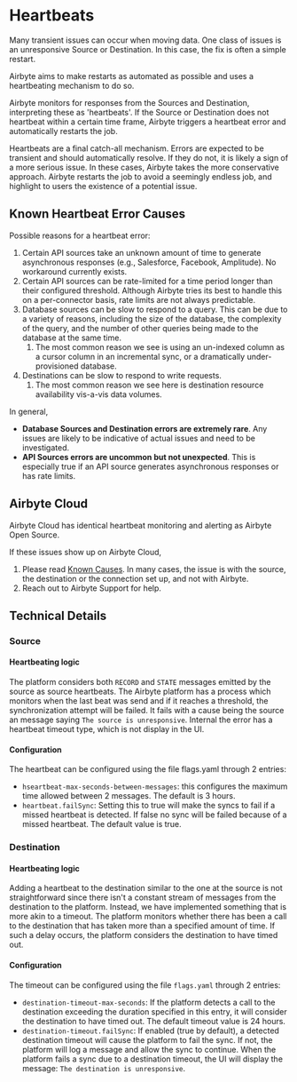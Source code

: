 # Heartbeats

Many transient issues can occur when moving data. One class of issues is an unresponsive Source or Destination. In this case, the fix is often a simple restart.

Airbyte aims to make restarts as automated as possible and uses a heartbeating mechanism to do so.

Airbyte monitors for responses from the Sources and Destination, interpreting these as 'heartbeats'. If the Source or Destination does not heartbeat within
a certain time frame, Airbyte triggers a heartbeat error and automatically restarts the job.

Heartbeats are a final catch-all mechanism. Errors are expected to be transient and should automatically resolve. If they do not, it is likely a sign of a more serious issue.
In these cases, Airbyte takes the more conservative approach. Airbyte restarts the job to avoid a seemingly endless job, and highlight to users the existence of a potential issue.

## Known Heartbeat Error Causes

Possible reasons for a heartbeat error:
1. Certain API sources take an unknown amount of time to generate asynchronous responses (e.g., Salesforce, Facebook, Amplitude). No workaround currently exists.
2. Certain API sources can be rate-limited for a time period longer than their configured threshold. Although Airbyte tries its best to handle this on a per-connector basis, rate limits are not always predictable.
3. Database sources can be slow to respond to a query. This can be due to a variety of reasons, including the size of the database, the complexity of the query, and the number of other queries being made to the database at the same time.
   1. The most common reason we see is using an un-indexed column as a cursor column in an incremental sync, or a dramatically under-provisioned database.
4. Destinations can be slow to respond to write requests.
   1. The most common reason we see here is destination resource availability vis-a-vis data volumes.

In general,
* **Database Sources and Destination errors are extremely rare**. Any issues are likely to be indicative of actual issues and need to be investigated.
* **API Sources errors are uncommon but not unexpected**. This is especially true if an API source generates asynchronous responses or has rate limits.

## Airbyte Cloud
Airbyte Cloud has identical heartbeat monitoring and alerting as Airbyte Open Source. 

If these issues show up on Airbyte Cloud,
1. Please read [Known Causes](#known-causes). In many cases, the issue is with the source, the destination or the connection set up, and not with Airbyte.
2. Reach out to Airbyte Support for help.

## Technical Details

### Source
#### Heartbeating logic

The platform considers both `RECORD` and `STATE` messages emitted by the source as source heartbeats.
The Airbyte platform has a process which monitors when the last beat was send and if it reaches a threshold,
the synchronization attempt will be failed. It fails with a cause being the source an message saying 
`The source is unresponsive`. Internal the error has a heartbeat timeout type, which is not display in the UI.

#### Configuration

The heartbeat can be configured using the file flags.yaml through 2 entries:
* `hseartbeat-max-seconds-between-messages`: this configures the maximum time allowed between 2 messages.
The default is 3 hours.
* `heartbeat.failSync`: Setting this to true will make the syncs to fail if a missed heartbeat is detected.
If false no sync will be failed because of a missed heartbeat. The default value is true.

### Destination

#### Heartbeating logic

Adding a heartbeat to the destination similar to the one at the source is not straightforward since there isn't a constant stream of messages from the destination to the platform. Instead, we have implemented something that is more akin to a timeout. The platform monitors whether there has been a call to the destination that has taken more than a specified amount of time. If such a delay occurs, the platform considers the destination to have timed out.

#### Configuration
The timeout can be configured using the file `flags.yaml` through 2 entries:
* `destination-timeout-max-seconds`: If the platform detects a call to the destination exceeding the duration specified in this entry, it will consider the destination to have timed out. The default timeout value is 24 hours.
* `destination-timeout.failSync`: If enabled (true by default), a detected destination timeout will cause the platform to fail the sync. If not, the platform will log a message and allow the sync to continue. When the platform fails a sync due to a destination timeout, the UI will display the message: `The destination is unresponsive`.
